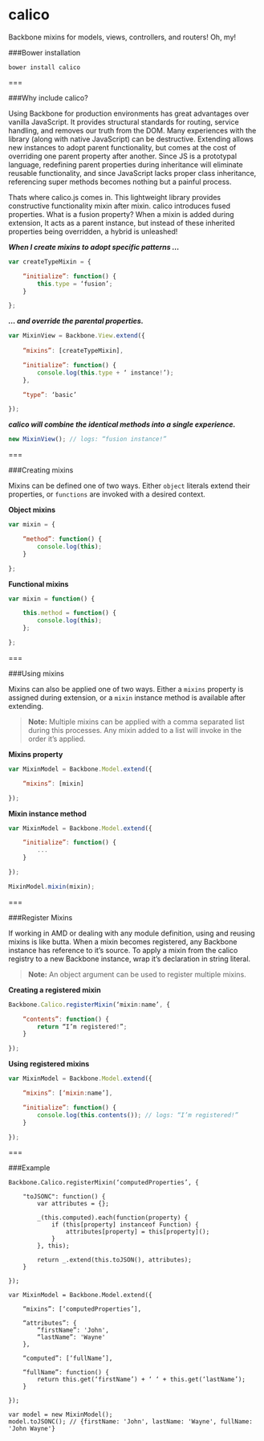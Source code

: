 calico
======
Backbone mixins for models, views, controllers, and routers! Oh, my!

###Bower installation
```
bower install calico
```
===

###Why include calico?

Using Backbone for production environments has great advantages over vanilla JavaScript. It provides structural standards for routing, service handling, and removes our truth from the DOM. Many experiences with the library (along with native JavaScript) can be destructive. Extending allows new instances to adopt parent functionality, but comes at the cost of overriding one parent property after another. Since JS is a prototypal language, redefining parent properties during inheritance will eliminate reusable functionality, and since JavaScript lacks proper class inheritance, referencing super methods becomes nothing but a painful process.

Thats where calico.js comes in. This lightweight library provides constructive functionality mixin after mixin. calico introduces fused properties. What is a fusion property? When a mixin is added during extension, It acts as a parent instance, but instead of these inherited properties being overridden, a hybrid is unleashed!

__*When I create mixins to adopt specific patterns …*__
```javascript
var createTypeMixin = {

    “initialize”: function() {
        this.type = ‘fusion’;
    }

};
```

__*… and override the parental properties.*__
```javascript
var MixinView = Backbone.View.extend({
    
    “mixins”: [createTypeMixin],

    “initialize”: function() {
        console.log(this.type + ‘ instance!’);
    },

    “type”: ‘basic’

});
```

__*calico will combine the identical methods into a single experience.*__
```javascript
new MixinView(); // logs: “fusion instance!”
```

===

###Creating mixins

Mixins can be defined one of two ways. Either `object` literals extend their properties, or `functions` are invoked with a desired context.

__Object mixins__
```javascript
var mixin = {

    “method”: function() {
        console.log(this);
    }

};
```

__Functional mixins__
```javascript
var mixin = function() {

    this.method = function() {
        console.log(this);
    };

};
```

===

###Using mixins

Mixins can also be applied one of two ways. Either a `mixins` property is assigned during extension, or a `mixin` instance method is available after extending.

> **Note:** Multiple mixins can be applied with a comma separated list during this processes. Any mixin added to a list will invoke in the order it’s applied.

__Mixins property__
```javascript
var MixinModel = Backbone.Model.extend({

    “mixins”: [mixin]

});
```

__Mixin instance method__
```javascript
var MixinModel = Backbone.Model.extend({

    “initialize”: function() {
        ...
    }

});

MixinModel.mixin(mixin);
```

===

###Register Mixins

If working in AMD or dealing with any module definition, using and reusing mixins is like butta. When a mixin becomes registered, any Backbone instance has reference to it’s source. To apply a mixin from the calico registry to a new Backbone instance, wrap it’s declaration in string literal.

>**Note:** An object argument can be used to register multiple mixins.

__Creating a registered mixin__
```javascript
Backbone.Calico.registerMixin(‘mixin:name’, {

    “contents”: function() {
        return “I’m registered!”;
    }

});
```

__Using registered mixins__
```javascript
var MixinModel = Backbone.Model.extend({

    “mixins”: [‘mixin:name’],

    “initialize”: function() {
        console.log(this.contents()); // logs: “I’m registered!”
    }

});
```

===

###Example

```
Backbone.Calico.registerMixin(‘computedProperties’, {

    "toJSONC": function() {        
        var attributes = {};

        _(this.computed).each(function(property) {
            if (this[property] instanceof Function) {
                attributes[property] = this[property]();
            }
        }, this);

        return _.extend(this.toJSON(), attributes);
    }

});
```
```
var MixinModel = Backbone.Model.extend({

    “mixins”: [‘computedProperties’],

    “attributes”: {
        “firstName”: 'John',
        “lastName”: 'Wayne'
    },

    “computed”: [‘fullName’],

    “fullName”: function() {
        return this.get(‘firstName’) + ‘ ‘ + this.get(‘lastName’);
    }

});
```
```
var model = new MixinModel();
model.toJSONC(); // {firstName: 'John', lastName: 'Wayne', fullName: 'John Wayne'}
```



